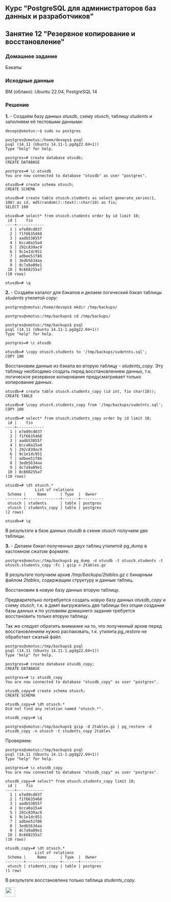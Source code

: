 ## Курс "PostgreSQL для администраторов баз данных и разработчиков"

## Занятие 12 "Резервное копирование и восстановление"

### Домашнее задание
Бэкапы

### Исходные данные
ВМ (облако): Ubuntu 22.04, PostgreSQL 14

### Решение

**1.** - Создаём базу данных _otusdb_, схему _otusch_, таблицу _students_ и заполняем её тестовыми данными:
```
devops@vmotus:~$ sudo su postgres

postgres@vmotus:/home/devops$ psql
psql (14.11 (Ubuntu 14.11-1.pgdg22.04+1))
Type "help" for help.

postgres=# create database otusdb;
CREATE DATABASE

postgres=# \c otusdb
You are now connected to database "otusdb" as user "postgres".

otusdb=# create schema otusch;
CREATE SCHEMA

otusdb=# create table otusch.students as select generate_series(1, 100) as id, md5(random()::text)::char(10) as fio;
SELECT 100

otusdb=# select* from otusch.students order by id limit 10;
 id |    fio
----+------------
  1 | e7e89cd037
  2 | f1f6635468
  3 | aadb53855f
  4 | 6cca0a15a4
  5 | 292c839ac9
  6 | 9c1e1dc951
  7 | adbee51f86
  8 | 3edb5634aa
  9 | dc7a9a09e1
 10 | 8c668255a7
(10 rows)

otusdb=# \q
```

**2.** - Создаём каталог для бэкапов и делаем логический бэкап таблицы _students_ утилитой _copy_:
```
postgres@vmotus:/home/devops$ mkdir /tmp/backups/

postgres@vmotus:/tmp/backups$ cd /tmp/backups/

postgres@vmotus:/tmp/backups$ psql
psql (14.11 (Ubuntu 14.11-1.pgdg22.04+1))
Type "help" for help.

postgres=# \c otusdb

otusdb=# \copy otusch.students to '/tmp/backups/sudetnts.sql';
COPY 100
```

Восстановим данные из бэкапа во вторую таблицу - _students_copy_. Эту таблицу необходимо создать перед восстановлением данных, т.к. логическое резервное копирование предусматривает только копирование данных.
```
otusdb=# create table otusch.students_copy (id int, fio char(10));
CREATE TABLE

otusdb=# \copy otusch.students_copy from '/tmp/backups/sudetnts.sql';
COPY 100

otusdb=# select* from otusch.students_copy order by id limit 10;
 id |    fio
----+------------
  1 | e7e89cd037
  2 | f1f6635468
  3 | aadb53855f
  4 | 6cca0a15a4
  5 | 292c839ac9
  6 | 9c1e1dc951
  7 | adbee51f86
  8 | 3edb5634aa
  9 | dc7a9a09e1
 10 | 8c668255a7
(10 rows)

otusdb=# \dt otusch.*
             List of relations
 Schema |     Name      | Type  |  Owner
--------+---------------+-------+----------
 otusch | students      | table | postgres
 otusch | students_copy | table | postgres
(2 rows)

otusdb=# \q
```
В результате в базе данных _otusdb_ в схеме _otusch_ получаем две таблицы.

**3.** - Делаем бэкап полученных двух таблиц утилитой pg_dump в кастомном сжатом формате:
```
postgres@vmotus:/tmp/backups$ pg_dump -d otusdb -t otusch.students -t otusch.students_copy -Fc | gzip > 2tables.gz
```
В результате получаем архив _/tmp/backups/2tables.gz_ с бинарным файлом _2tables_, содержащим структуру и данные таблиц.

Восстановим в новую базу данных вторую таблицу.

Предварительно потребуется создать новую базу данных _otusdb_copy_ и схему _otusch_, т.к. в дамп выгружались две таблицы без опции создания базы данных и по условиям домашнего задания требуется восстановить только вторую таблицу.

Так же следует обратить внимание на то, что полученный архив перед восстановлением нужно распаковать, т.к. утилита _pg_restore_ не обработает сжатый файл.
```
postgres@vmotus:/tmp/backups$ psql
psql (14.11 (Ubuntu 14.11-1.pgdg22.04+1))
Type "help" for help.

postgres=# create database otusdb_copy;
CREATE DATABASE

postgres=# \c otusdb_copy
You are now connected to database "otusdb_copy" as user "postgres".

otusdb_copy=# create schema otusch;
CREATE SCHEMA

otusdb_copy=# \dt otusch.*
Did not find any relation named "otusch.*".

otusdb_copy=# \q

postgres@vmotus:/tmp/backups$ gzip -d 2tables.gz | pg_restore -d otusdb_copy -n otusch -t students_copy 2tables
```

Проверяем:
```
postgres@vmotus:/tmp/backups$ psql
psql (14.11 (Ubuntu 14.11-1.pgdg22.04+1))
Type "help" for help.

postgres=# \c otusdb_copy
You are now connected to database "otusdb_copy" as user "postgres".

otusdb_copy=# select* from otusch.students_copy limit 10;
 id |    fio
----+------------
  1 | e7e89cd037
  2 | f1f6635468
  3 | aadb53855f
  4 | 6cca0a15a4
  5 | 292c839ac9
  6 | 9c1e1dc951
  7 | adbee51f86
  8 | 3edb5634aa
  9 | dc7a9a09e1
 10 | 8c668255a7
(10 rows)

otusdb_copy=# \dt otusch.*
             List of relations
 Schema |     Name      | Type  |  Owner
--------+---------------+-------+----------
 otusch | students_copy | table | postgres
(1 row)
```
В результате восстановлена только таблица _students_copy_.

<code><img height="30" src="https://cdn.jsdelivr.net/npm/simple-icons@3.13.0/icons/postgresql.svg"></code>
